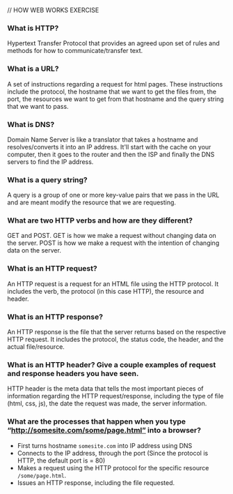 // HOW WEB WORKS EXERCISE

### What is HTTP?
Hypertext Transfer Protocol that provides an agreed upon set of rules and methods for how to communicate/transfer text.

### What is a URL?
A set of instructions regarding a request for html pages. These instructions include the protocol, the hostname that we want to get the files from, the port, the resources we want to get from that hostname and the query string that we want to pass.

### What is DNS?
Domain Name Server is like a translator that takes a hostname and resolves/converts it into an IP address. It'll start with the cache on your computer, then it goes to the router and then the ISP and finally the DNS servers to find the IP address.

### What is a query string?
A query is a group of one or more key-value pairs that we pass in the URL and are meant modify the resource that we are requesting.

### What are two HTTP verbs and how are they different?
GET and POST. GET is how we make a request without changing data on the server. POST is how we make a request with the intention of changing data on the server.

### What is an HTTP request?
An HTTP request is a request for an HTML file using the HTTP protocol. It includes the verb, the protocol (in this case HTTP), the resource and header.

### What is an HTTP response?
An HTTP response is the file that the server returns based on the respective HTTP request. It includes the protocol, the status code, the header, and the actual file/resource.


### What is an HTTP header? Give a couple examples of request and response headers you have seen.
HTTP header is the meta data that tells the most important pieces of information regarding the HTTP request/response, including the type of file (html, css, js), the date the request was made, the server information.

### What are the processes that happen when you type “http://somesite.com/some/page.html” into a browser?
- First turns hostname `somesite.com` into IP address using DNS
- Connects to the IP address, through the port (Since the protocol is HTTP, the default port is = 80)
- Makes a request using the HTTP protocol for the specific resource `/some/page.html`.
- Issues an HTTP response, including the file requested.



